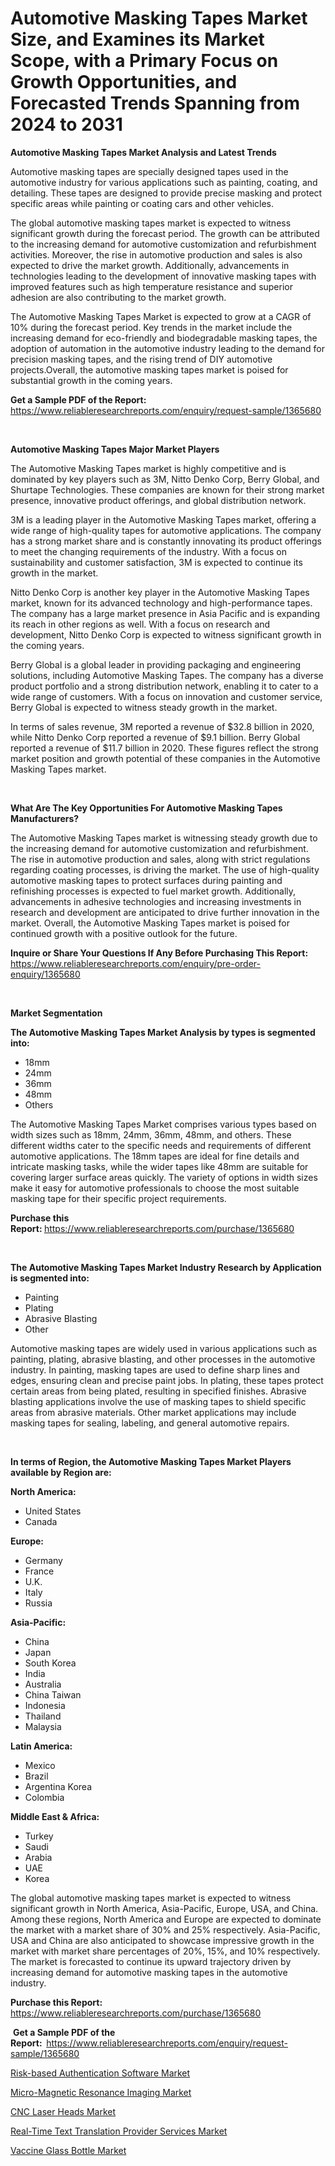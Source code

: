<p><h1>Automotive Masking Tapes Market Size, and Examines its Market Scope, with a Primary Focus on Growth Opportunities, and Forecasted Trends Spanning from 2024 to 2031</h1></p><p><strong>Automotive Masking Tapes Market Analysis and Latest Trends</strong></p>
<p><p>Automotive masking tapes are specially designed tapes used in the automotive industry for various applications such as painting, coating, and detailing. These tapes are designed to provide precise masking and protect specific areas while painting or coating cars and other vehicles.</p><p>The global automotive masking tapes market is expected to witness significant growth during the forecast period. The growth can be attributed to the increasing demand for automotive customization and refurbishment activities. Moreover, the rise in automotive production and sales is also expected to drive the market growth. Additionally, advancements in technologies leading to the development of innovative masking tapes with improved features such as high temperature resistance and superior adhesion are also contributing to the market growth.</p><p>The Automotive Masking Tapes Market is expected to grow at a CAGR of 10% during the forecast period. Key trends in the market include the increasing demand for eco-friendly and biodegradable masking tapes, the adoption of automation in the automotive industry leading to the demand for precision masking tapes, and the rising trend of DIY automotive projects.Overall, the automotive masking tapes market is poised for substantial growth in the coming years.</p></p>
<p><strong>Get a Sample PDF of the Report:&nbsp;</strong> <a href="https://www.reliableresearchreports.com/enquiry/request-sample/1365680">https://www.reliableresearchreports.com/enquiry/request-sample/1365680</a></p>
<p>&nbsp;</p>
<p><strong>Automotive Masking Tapes Major Market Players</strong></p>
<p><p>The Automotive Masking Tapes market is highly competitive and is dominated by key players such as 3M, Nitto Denko Corp, Berry Global, and Shurtape Technologies. These companies are known for their strong market presence, innovative product offerings, and global distribution network.</p><p>3M is a leading player in the Automotive Masking Tapes market, offering a wide range of high-quality tapes for automotive applications. The company has a strong market share and is constantly innovating its product offerings to meet the changing requirements of the industry. With a focus on sustainability and customer satisfaction, 3M is expected to continue its growth in the market.</p><p>Nitto Denko Corp is another key player in the Automotive Masking Tapes market, known for its advanced technology and high-performance tapes. The company has a large market presence in Asia Pacific and is expanding its reach in other regions as well. With a focus on research and development, Nitto Denko Corp is expected to witness significant growth in the coming years.</p><p>Berry Global is a global leader in providing packaging and engineering solutions, including Automotive Masking Tapes. The company has a diverse product portfolio and a strong distribution network, enabling it to cater to a wide range of customers. With a focus on innovation and customer service, Berry Global is expected to witness steady growth in the market.</p><p>In terms of sales revenue, 3M reported a revenue of $32.8 billion in 2020, while Nitto Denko Corp reported a revenue of $9.1 billion. Berry Global reported a revenue of $11.7 billion in 2020. These figures reflect the strong market position and growth potential of these companies in the Automotive Masking Tapes market.</p></p>
<p>&nbsp;</p>
<p><strong>What Are The Key Opportunities For Automotive Masking Tapes Manufacturers?</strong></p>
<p><p>The Automotive Masking Tapes market is witnessing steady growth due to the increasing demand for automotive customization and refurbishment. The rise in automotive production and sales, along with strict regulations regarding coating processes, is driving the market. The use of high-quality automotive masking tapes to protect surfaces during painting and refinishing processes is expected to fuel market growth. Additionally, advancements in adhesive technologies and increasing investments in research and development are anticipated to drive further innovation in the market. Overall, the Automotive Masking Tapes market is poised for continued growth with a positive outlook for the future.</p></p>
<p><strong>Inquire or Share Your Questions If Any Before Purchasing This Report:</strong> <a href="https://www.reliableresearchreports.com/enquiry/pre-order-enquiry/1365680">https://www.reliableresearchreports.com/enquiry/pre-order-enquiry/1365680</a></p>
<p>&nbsp;</p>
<p><strong>Market Segmentation</strong></p>
<p><strong>The Automotive Masking Tapes Market Analysis by types is segmented into:</strong></p>
<p><ul><li>18mm</li><li>24mm</li><li>36mm</li><li>48mm</li><li>Others</li></ul></p>
<p><p>The Automotive Masking Tapes Market comprises various types based on width sizes such as 18mm, 24mm, 36mm, 48mm, and others. These different widths cater to the specific needs and requirements of different automotive applications. The 18mm tapes are ideal for fine details and intricate masking tasks, while the wider tapes like 48mm are suitable for covering larger surface areas quickly. The variety of options in width sizes make it easy for automotive professionals to choose the most suitable masking tape for their specific project requirements.</p></p>
<p><strong>Purchase this Report:&nbsp;</strong><a href="https://www.reliableresearchreports.com/purchase/1365680">https://www.reliableresearchreports.com/purchase/1365680</a></p>
<p>&nbsp;</p>
<p><strong>The Automotive Masking Tapes Market Industry Research by Application is segmented into:</strong></p>
<p><ul><li>Painting</li><li>Plating</li><li>Abrasive Blasting</li><li>Other</li></ul></p>
<p><p>Automotive masking tapes are widely used in various applications such as painting, plating, abrasive blasting, and other processes in the automotive industry. In painting, masking tapes are used to define sharp lines and edges, ensuring clean and precise paint jobs. In plating, these tapes protect certain areas from being plated, resulting in specified finishes. Abrasive blasting applications involve the use of masking tapes to shield specific areas from abrasive materials. Other market applications may include masking tapes for sealing, labeling, and general automotive repairs.</p></p>
<p>&nbsp;</p>
<p><strong>In terms of Region, the Automotive Masking Tapes Market Players available by Region are:</strong></p>
<p>
    <p> <strong> North America: </strong>
        <ul>
            <li>United States</li>
            <li>Canada</li>
        </ul>
        </p> 
    <p> <strong> Europe: </strong>
        <ul>
            <li>Germany</li>
            <li>France</li>
            <li>U.K.</li>
            <li>Italy</li>
            <li>Russia</li>
        </ul>
        </p> 
    <p> <strong> Asia-Pacific: </strong>
        <ul>
            <li>China</li>
            <li>Japan</li>
            <li>South Korea</li>
            <li>India</li>
            <li>Australia</li>
            <li>China Taiwan</li>
            <li>Indonesia</li>
            <li>Thailand</li>
            <li>Malaysia</li>
        </ul>
        </p> 
    <p> <strong> Latin America: </strong>
        <ul>
            <li>Mexico</li>
            <li>Brazil</li>
            <li>Argentina Korea</li>
            <li>Colombia</li>
        </ul>
        </p> 
    <p> <strong> Middle East & Africa: </strong>
        <ul>
            <li>Turkey</li>
            <li>Saudi</li>
            <li>Arabia</li>
            <li>UAE</li>
            <li>Korea</li>
        </ul>
    </p>
    </p>
<p><p>The global automotive masking tapes market is expected to witness significant growth in North America, Asia-Pacific, Europe, USA, and China. Among these regions, North America and Europe are expected to dominate the market with a market share of 30% and 25% respectively. Asia-Pacific, USA and China are also anticipated to showcase impressive growth in the market with market share percentages of 20%, 15%, and 10% respectively. The market is forecasted to continue its upward trajectory driven by increasing demand for automotive masking tapes in the automotive industry.</p></p>
<p><strong>Purchase this Report: </strong><a href="https://www.reliableresearchreports.com/purchase/1365680">https://www.reliableresearchreports.com/purchase/1365680</a></p>
<p>&nbsp;<strong>Get a Sample PDF of the Report:&nbsp;&nbsp;</strong><a href="https://www.reliableresearchreports.com/enquiry/request-sample/1365680">https://www.reliableresearchreports.com/enquiry/request-sample/1365680</a></p>
<p><strong></strong></p>
<p><p><a href="https://issuu.com/reportprime-2/docs/risk-based-authentication-software-market-size-203">Risk-based Authentication Software Market</a></p><p><a href="https://github.com/Glendatilghmankmgz0rbhwpy/Market-Research-Report-List-1/blob/main/micro-magnetic-resonance-imaging-market.md">Micro-Magnetic Resonance Imaging Market</a></p><p><a href="https://medium.com/@vrahul.reportprime/decoding-cnc-laser-heads-market-metrics-market-share-trends-and-growth-patterns-f950e616226e">CNC Laser Heads Market</a></p><p><a href="https://issuu.com/reportprime-2/docs/real-time-text-translation-provider-services-marke">Real-Time Text Translation Provider Services Market</a></p><p><a href="https://github.com/dx0328/Market-Research-Report-List-1/blob/main/vaccine-glass-bottle-market.md">Vaccine Glass Bottle Market</a></p></p>